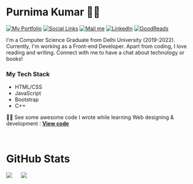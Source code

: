 # Purnima Kumar 👩‍💻

[![My Portfolio](https://img.shields.io/badge/-My%20Portfolio-222222?style=flat-square&color=purple&&link=https://purnimakumarr.github.io)](https://purnimakumarr.github.io)
[![Social Links](https://img.shields.io/badge/-Social%20Links-222222?style=flat-square&logo=linktree&color=darkgreen&&link=https://linktr.ee/purnimakumar)](https://linktr.ee/purnimakumar)
[![Mail me](https://img.shields.io/badge/-CodePen%20-222222?style=flat-square&logo=codepen&color=black&&link=https://codepen.io/purnimakumar)](https://codepen.io/purnimakumar)
[![LinkedIn](https://img.shields.io/badge/-LinkedIn-222222?style=flat-square&color=blue&logo=linkedin&&link=https://www.linkedin.com/in/purnima-kumar-b024aa21b)](https://www.linkedin.com/in/purnima-kumar-b024aa21b)
[![GoodReads](https://img.shields.io/badge/-GoodReads-222222?style=flat-square&logo=goodreads&color=brown&&link=https://www.goodreads.com/user/show/111237956-purnima-kumar)](https://www.goodreads.com/user/show/111237956-purnima-kumar)

I'm a Computer Science Graduate from Delhi University (2019-2022). Currently, I'm working as a Front-end Developer. Apart from coding, I love reading and writing. Connect with me to have a chat about technology or books!

### My Tech Stack

- HTML/CSS
- JavaScript
- Bootstrap
- C++

👩‍💻 See some awesome code I wrote while learning Web designing & development : [**View code**](https://github.com/purnimakumarr/html-css-course)

<br />

# GitHub Stats

<div style="display: flex; flex-direction: row; gap: 24px">
  <img class="img" src="https://github-readme-stats.vercel.app/api/top-langs/?username=purnimakumarr&langs_count=8&hide=jupyter%20%notebook&layout=compact&theme=swift&card_width=350em" />
  <img class="img" src="https://github-readme-stats.vercel.app/api?username=purnimakumarr&theme=swift&card_width=400em&show_icons=true" />
</div>
